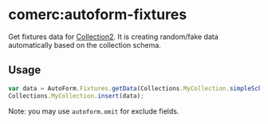# comerc:autoform-fixtures
Get fixtures data for [Collection2](https://github.com/aldeed/meteor-collection2). It is creating random/fake data automatically based on the collection schema. 

Usage
-----
```javascript
var data = AutoForm.Fixtures.getData(Collections.MyCollection.simpleSchema());
Collections.MyCollection.insert(data);
```
Note: you may use `autoform.omit` for exclude fields.
